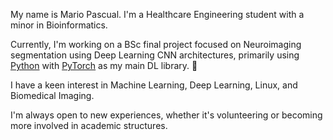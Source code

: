 My name is Mario Pascual. I'm a Healthcare Engineering student with a minor in Bioinformatics. 

Currently, I'm working on a BSc final project focused on Neuroimaging segmentation using Deep Learning CNN architectures, primarily using [Python](https://www.python.org/) with [PyTorch](https://pytorch.org/) as my main DL library. 🧠

I have a keen interest in Machine Learning, Deep Learning, Linux, and Biomedical Imaging.

I'm always open to new experiences, whether it's volunteering or becoming more involved in academic structures.
